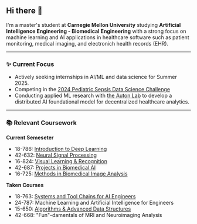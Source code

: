 ## Hi there 👋

I'm a master's student at **Carnegie Mellon University** studying **Artificial Intelligence Engineering - Biomedical Engineering** with a strong focus on machine learning and AI applications in healthcare software such as patient monitoring, medical imaging, and electronich health records (EHR). 

---

### ✨ Current Focus

* Actively seeking internships in AI/ML and data science for Summer 2025.
* Competing in the [2024 Pediatric Sepsis Data Science Challenge](https://sepsis.ubc.ca/research/current-research-projects/pediatric-sepsis-data-challenge)
* Conducting applied ML research with [the Auton Lab](https://autonlab.org/) to develop a distributed AI foundational model for decentralized healthcare analytics.
---

### 📚 Relevant Coursework

**Current Semeseter**
- 18-786: [Introduction to Deep Learning](https://18-786.github.io/)
- 42-632: [Neural Signal Processing](https://github.com/CMU-HKN/CMU-ECE-CS-Guide/blob/master/electives/18698.md)
- 16-824: [Visual Learning & Recognition](https://visual-learning.cs.cmu.edu/)
- 42-687: [Projects in Biomedical AI](http://coursecatalog.web.cmu.edu/schools-colleges/collegeofengineering/departmentofbiomedicalengineering/courses/)
- 16-725: [Methods in Biomedical Image Analysis](https://www.cs.cmu.edu/~galeotti/methods_course/)

**Taken Courses**
- 18-763: [Systems and Tool Chains for AI Engineers](https://github.com/CMU-HKN/CMU-ECE-CS-Guide/blob/master/electives/18763.md)
- 24-787: Machine Learning and Artificial Intelligence for Engineers
- 15-650: [Algorithms & Advanced Data Structures](https://courses.ywyu.net/15351-2024-fall/)
- 42-668: "Fun"-damentals of MRI and Neuroimaging Analysis
<!--
**ModhJainam/ModhJainam** is a ✨ _special_ ✨ repository because its `README.md` (this file) appears on your GitHub profile.

Here are some ideas to get you started:

- 🔭 I’m currently working on ...
- 🌱 I’m currently learning ...
- 👯 I’m looking to collaborate on ...
- 🤔 I’m looking for help with ...
- 💬 Ask me about ...
- 📫 How to reach me: ...
- 😄 Pronouns: ...
- ⚡ Fun fact: ...
-->
